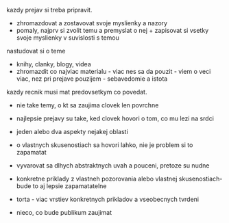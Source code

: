 kazdy prejav si treba pripravit. 
- zhromazdovat a zostavovat svoje myslienky a nazory
- pomaly, najprv si zvolit temu a premyslat o nej + zapisovat si vsetky svoje myslienky v suvislosti s temou

nastudovat si o teme 
- knihy, clanky, blogy, videa
- zhromazdit co najviac materialu - viac nes sa da pouzit - viem o veci viac, nez pri prejave pouzijem - sebavedomie a istota

kazdy recnik musi mat predovsetkym co povedat.
- nie take temy, o kt sa zaujima clovek len povrchne
- najlepsie prejavy su take, ked clovek hovori o tom, co mu lezi na srdci

- jeden alebo dva aspekty nejakej oblasti

- o vlastnych skusenostiach sa hovori lahko, nie je problem si to zapamatat

- vyvarovat sa dlhych abstraktnych uvah a pouceni, pretoze su nudne
- konkretne priklady z vlastneh pozorovania alebo vlastnej skusenostiach- bude to aj lepsie zapamatatelne
- torta - viac vrstiev konkretnych prikladov a vseobecnych tvrdeni

- nieco, co bude publikum zaujimat

